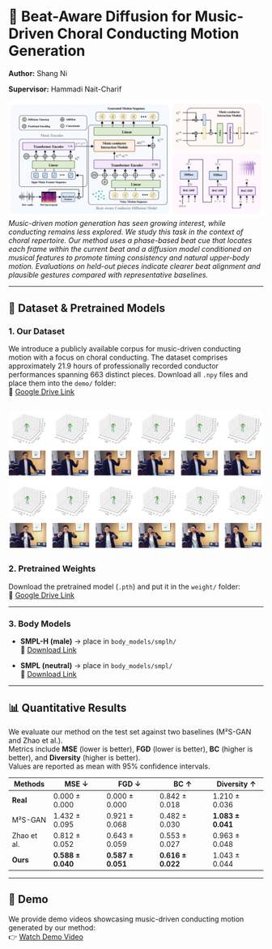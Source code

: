 # 🎼 Beat-Aware Diffusion for Music-Driven Choral Conducting Motion Generation

**Author:** Shang Ni



**Supervisor:** Hammadi Nait-Charif

![teaser](fig/model.png)  
*Music-driven motion generation has seen growing interest, while conducting remains less explored. We study this task in the context of choral repertoire. Our method uses a phase-based beat cue that locates each frame within the current beat and a diffusion model conditioned on musical features to promote timing consistency and natural upper-body motion. Evaluations on held-out pieces indicate clearer beat alignment and plausible gestures compared with representative baselines.*  

---

## 📂 Dataset & Pretrained Models

### 1. Our Dataset  
We introduce a publicly available corpus for music-driven conducting motion with a focus on choral conducting. The dataset comprises approximately 21.9 hours of professionally recorded conductor performances spanning 663 distinct pieces.
Download all `.npy` files and place them into the `demo/` folder:  
🔗 [Google Drive Link](https://drive.google.com/drive/folders/1x-oST6VXu-AKbwYFuMaPwcB28GCe0rOg?usp=sharing)

![teaser](fig/dataset.png) 
---

### 2. Pretrained Weights  
Download the pretrained model (`.pth`) and put it in the `weight/` folder:  
🔗 [Google Drive Link](https://drive.google.com/file/d/1vTD9s6JJV9mT7WieeuiGyGrNK6AX0d4l/view?usp=sharing)

---

### 3. Body Models  

- **SMPL-H (male)** → place in `body_models/smplh/`  
  🔗 [Download Link](https://drive.google.com/file/d/1hMDRkFnSqTQTokeKdojEA38FbsvaQEQi/view?usp=sharing)

- **SMPL (neutral)** → place in `body_models/smpl/`  
  🔗 [Download Link](https://drive.google.com/file/d/1jp3ZquJxN9944JwAq9a7c00jbE12WKH0/view?usp=sharing)

---

## 📊 Quantitative Results  

We evaluate our method on the test set against two baselines (M²S-GAN and Zhao et al.).  
Metrics include **MSE** (lower is better), **FGD** (lower is better), **BC** (higher is better), and **Diversity** (higher is better).  
Values are reported as mean with 95% confidence intervals.  

| Methods    | MSE ↓            | FGD ↓            | BC ↑             | Diversity ↑       |
|------------|------------------|------------------|------------------|------------------|
| **Real**   | 0.000 ± 0.000    | 0.000 ± 0.000    | 0.842 ± 0.018    | 1.210 ± 0.036    |
| M²S-GAN    | 1.432 ± 0.095    | 0.921 ± 0.068    | 0.482 ± 0.030    | **1.083 ± 0.041** |
| Zhao et al.| 0.812 ± 0.052    | 0.643 ± 0.059    | 0.553 ± 0.027    | 0.963 ± 0.048    |
| **Ours**   | **0.588 ± 0.040**| **0.587 ± 0.051**| **0.616 ± 0.022**| 1.043 ± 0.044    |

---

## 🎥 Demo  

We provide demo videos showcasing music-driven conducting motion generated by our method:  
👉 [Watch Demo Video](https://drive.google.com/file/d/1mlAUcpSJHFO3OIr7eIaGYTZVlmoE3jMj/view?usp=sharing)




